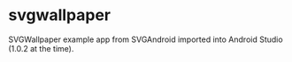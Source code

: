 # svgwallpaper
SVGWallpaper example app from SVGAndroid imported into Android Studio (1.0.2 at the time).
